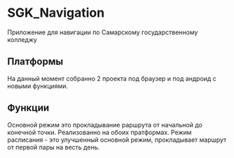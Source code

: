 # SGK_Navigation
 Приложение для навигации по Самарскому государственному колледжу
 ## Платформы
 На данный момент собранно 2 проекта под браузер и под андроид с новыми функциями.
 ## Функции
 Основной режим это прокладывание раршрута от начальной до конечной точки. Реализованно на обоих пратформах.
 Режим расписания - это улучшенный основной режим, прокладывает маршрут от первой пары на весть день.
